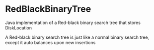 # RedBlackBinaryTree
Java implementation of a Red-black binary search tree that stores DiskLocation

A Red-black binary search tree is just like a normal binary search tree, except it auto balances upon new insertions
